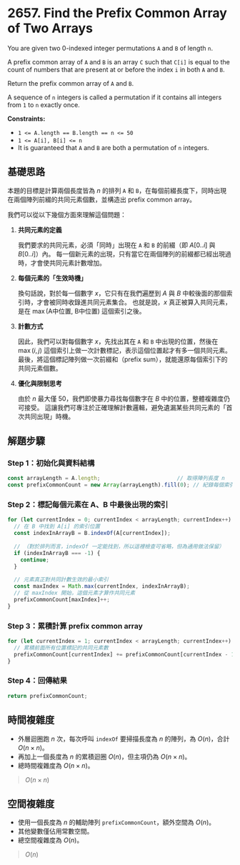 # 2657. Find the Prefix Common Array of Two Arrays

You are given two 0-indexed integer permutations `A` and `B` of length `n`.

A prefix common array of `A` and `B` is an array `C` such that `C[i]` is equal to the count of numbers that are present at or before the index `i` in both `A` and `B`.

Return the prefix common array of `A` and `B`.

A sequence of `n` integers is called a permutation if it contains all integers from `1` to `n` exactly once.

**Constraints:**

- `1 <= A.length == B.length == n <= 50`
- `1 <= A[i], B[i] <= n`
- It is guaranteed that `A` and `B` are both a permutation of `n` integers.

## 基礎思路

本題的目標是計算兩個長度皆為 $n$ 的排列 `A` 和 `B`，在每個前綴長度下，同時出現在兩個陣列前綴的共同元素個數，並構造出 prefix common array。

我們可以從以下幾個方面來理解這個問題：

1. **共同元素的定義**

   我們要求的共同元素，必須「同時」出現在 `A` 和 `B` 的前綴（即 $A[0..i]$ 與 $B[0..i]$）內。
   每一個新元素的出現，只有當它在兩個陣列的前綴都已經出現過時，才會使共同元素計數增加。

2. **每個元素的「生效時機」**

   換句話說，對於每一個數字 $x$，它只有在我們遍歷到 $A$ 與 $B$ 中較後面的那個索引時，才會被同時收錄進共同元素集合。
   也就是說，$x$ 真正被算入共同元素，是在 $\max(\text{A中位置},\ \text{B中位置})$ 這個索引之後。

3. **計數方式**

   因此，我們可以對每個數字 $x$，先找出其在 `A` 和 `B` 中出現的位置，然後在 $\max(i, j)$ 這個索引上做一次計數標記，表示這個位置起才有多一個共同元素。
   最後，將這個標記陣列做一次前綴和（prefix sum），就能還原每個索引下的共同元素個數。

4. **優化與限制思考**

   由於 $n$ 最大僅 $50$，我們即使暴力尋找每個數字在 $B$ 中的位置，整體複雜度仍可接受。
   這讓我們可專注於正確理解計數邏輯，避免遺漏某些共同元素的「首次共同出現」時機。

## 解題步驟

### Step 1：初始化與資料結構

```typescript
const arrayLength = A.length;                        // 取得陣列長度 n
const prefixCommonCount = new Array(arrayLength).fill(0); // 紀錄每個索引位置從該位置後才開始計入的共同元素數量
```

### Step 2：標記每個元素在 A、B 中最後出現的索引

```typescript
for (let currentIndex = 0; currentIndex < arrayLength; currentIndex++) {
  // 在 B 中找到 A[i] 的索引位置
  const indexInArrayB = B.indexOf(A[currentIndex]);
  
  // （對於排列而言，indexOf 一定能找到，所以這裡檢查可省略，但為通用做法保留）
  if (indexInArrayB === -1) {
    continue;
  }
  
  // 元素真正對共同計數生效的最小索引
  const maxIndex = Math.max(currentIndex, indexInArrayB);
  // 從 maxIndex 開始，這個元素才算作共同元素
  prefixCommonCount[maxIndex]++;
}
```

### Step 3：累積計算 prefix common array

```typescript
for (let currentIndex = 1; currentIndex < arrayLength; currentIndex++) {
  // 累積前面所有位置標記的共同元素數
  prefixCommonCount[currentIndex] += prefixCommonCount[currentIndex - 1];
}
```

### Step 4：回傳結果

```typescript
return prefixCommonCount;
```

## 時間複雜度

- 外層迴圈跑 $n$ 次，每次呼叫 `indexOf` 要掃描長度為 $n$ 的陣列，為 $O(n)$，合計 $O(n \times n)$。
- 再加上一個長度為 $n$ 的累積迴圈 $O(n)$，但主項仍為 $O(n \times n)$。
- 總時間複雜度為 $O(n \times n)$。

> $O(n \times n)$

## 空間複雜度

- 使用一個長度為 $n$ 的輔助陣列 `prefixCommonCount`，額外空間為 $O(n)$。
- 其他變數僅佔用常數空間。
- 總空間複雜度為 $O(n)$。

> $O(n)$
